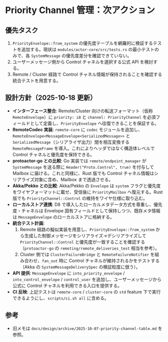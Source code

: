 # Priority Channel 管理：次アクション

## 優先タスク
1. `PriorityEnvelope::from_system` の優先度テーブルを網羅的に検証するテストを追加する。現状は `modules/actor-core/src/tests.rs` の最小テストのみで、各 `SystemMessage` の優先度差分を確認できていない。
2. ユーザーメッセージ側から Control チャネルを選択する公式 API を検討する。
3. Remote / Cluster 経路で Control チャネル情報が保持されることを確認する統合テストを用意する。

## 設計方針（2025-10-18 更新）
- **インターフェース整合**: Remote/Cluster 向けの転送フォーマット（仮称 `RemoteEnvelope`）に `priority: i8` と `channel: PriorityChannel` を必須フィールドとして定義し、`PriorityEnvelope` へ往復できることを保証する。
- **RemoteCodec 実装**: `remote-core` に `codec` モジュールを追加し、`RemoteEnvelope<MessageEnvelope<SerializedMessage>>` と `SerializedMessage`（シリアライザ出力）間を相互変換する `RemoteMessageFrame` を導入。これによりヘッダではなく構造体レベルで Control チャネルと優先度を保持できる。
- **protoactor-go との比較**: Go 実装では `remote/endpoint_manager` が `SystemMessage` を送る際に `Header("Proto.Control", true)` を付与して Mailbox に届ける。これと同様に、Rust 版でも Control チャネル情報はシリアライズ対象に含め、Mailbox まで透過させる。
- **Akka/Pekko との比較**: Akka/Pekko の `Envelope` は `system` フラグと優先度をワイヤフォーマットに載せ、受信後に `PriorityMailbox` へ復元する。Rust 版でも `PriorityChannel::Control` の維持をワイヤ仕様に取り込む。
- **ローカルストア連携**: D8 で導入したローカルメタデータ方式を尊重し、優先度・チャネルは Envelope 固有フィールドとして保持しつつ、既存メタ情報は `MessageEnvelope` のローカルストアに格納する。
- **統合テスト計画**:
  1. Remote 経路の擬似実装を用意し、`PriorityEnvelope::from_system` から生成した制御メッセージをシリアライズ→デシリアライズして `PriorityChannel::Control` と優先度が一致することを確認する（`protoactor-go` の `remoting/remote_deliveries_test` 相当を参考）。
  2. Cluster 側では `ClusterFailureBridge` と `RemoteFailureNotifier` を組み合わせ、`fan_out` 時に Control チャネルが維持されるかをテストする（Akka の `SystemMessageDeliverySpec` の検証粒度に倣う）。
- **API 提供**: `MessageEnvelope` に `into_priority_envelope` / `into_control_envelope` / `control_user` を追加し、ユーザーメッセージから公式に Control チャネルを利用できる入口を提供する。
- **CI 反映**: 上記テストは `remote-core` / `cluster-core` の `std` feature 下で実行できるようにし、`scripts/ci.sh all` に含める。

## 参考
- 旧メモは `docs/design/archive/2025-10-07-priority-channel-table.md` を参照。
